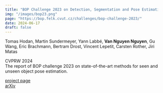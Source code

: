 ```yaml
---
title: "BOP Challenge 2023 on Detection, Segmentation and Pose Estimation of Seen and Unseen Rigid Objects"
img: "/images/bop23.png"
page: "https://bop.felk.cvut.cz/challenges/bop-challenge-2023/"
date: 2024-06-17
draft: false
---
```

Tomas Hodan, Martin Sundermeyer, Yann Labbé, **Van Nguyen Nguyen**, Gu Wang, Eric Brachmann, Bertram Drost, Vincent Lepetit, Carsten Rother, Jiri Matas

CVPRW 2024  
The report of BOP challenge 2023 on state-of-the-art methods for seen and unseen object pose estimation.

[project page](https://bop.felk.cvut.cz/challenges/bop-challenge-2023/)  
[arXiv](https://arxiv.org/pdf/2403.09799.pdf)